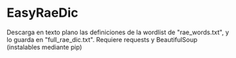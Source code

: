 # EasyRaeDic

Descarga en texto plano las definiciones de la wordlist de "rae_words.txt", y lo guarda en "full_rae_dic.txt". Requiere requests y BeautifulSoup (instalables mediante pip)
